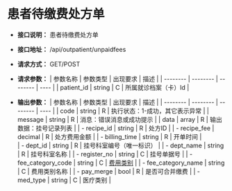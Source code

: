 # 患者待缴费处方单

- **接口说明：** 患者待缴费处方单
- **接口地址：** /api/outpatient/unpaidfees
- **请求方式：** GET/POST
- **请求参数：**
    | 参数名称 | 参数类型 | 出现要求 | 描述 |
    | -------- | -------- | -------- | ---- |
    | patient_id | string | C | 所属就诊档案（卡）Id |

- **输出参数：**
    | 参数名称 | 参数类型 | 出现要求 | 描述 |
    | -------- | -------- | -------- | ---- |
    | code | string | R | 执行状态：1-成功，其它表示异常 |
    | message | string | R | 消息：错误消息或成功提示 |
    | data | array | R | 输出数据：挂号记录列表 |
    | - recipe_id | string | R | 处方ID |
    | - recipe_fee | decimal | R | 处方费用金额 |
    | - billing_time | string | R | 开单时间 |    
    | - dept_id | string | R | 挂号科室编号（唯一标识） |
    | - dept_name | string | R | 挂号科室名称 |
    | - register_no | string | C | 挂号单据号 |
    | - fee_category_code | string | C | [费用类别](enums?id=fee_category) |
    | - fee_category_name | string | C | 费用类别名称 |
    | - pay_merge | bool | R | 是否可合并缴费 |
    | - med_type | string | C | 医疗类别 |